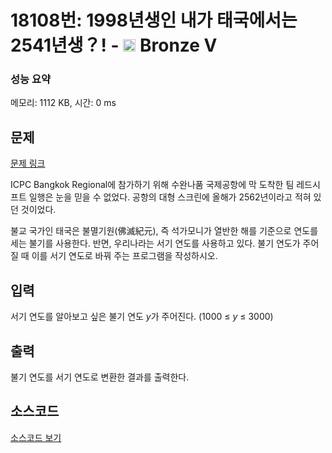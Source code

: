 # 18108번: 1998년생인 내가 태국에서는 2541년생？! - <img src="https://static.solved.ac/tier_small/1.svg" style="height:20px" /> Bronze V

<!-- performance -->
### 성능 요약
메모리: 1112 KB, 시간: 0 ms
<!-- end -->

## 문제

[문제 링크](https://boj.kr/18108)


<p>ICPC Bangkok Regional에 참가하기 위해 수완나품 국제공항에 막 도착한 팀 레드시프트 일행은 눈을 믿을 수 없었다. 공항의 대형 스크린에 올해가 2562년이라고 적혀 있던 것이었다.</p>

<p>불교 국가인 태국은 불멸기원(佛滅紀元), 즉 석가모니가 열반한 해를 기준으로 연도를 세는 불기를 사용한다. 반면, 우리나라는&nbsp;서기 연도를 사용하고 있다. 불기 연도가 주어질 때 이를 서기&nbsp;연도로 바꿔 주는 프로그램을 작성하시오.</p>



## 입력


<p>서기 연도를 알아보고 싶은 불기 연도 <em>y</em>가&nbsp;주어진다. (1000 ≤ <em>y</em> ≤ 3000)</p>



## 출력


<p>불기 연도를 서기 연도로 변환한 결과를 출력한다.</p>



## 소스코드

[소스코드 보기](1998년생인%20내가%20태국에서는%202541년생？!.cpp)